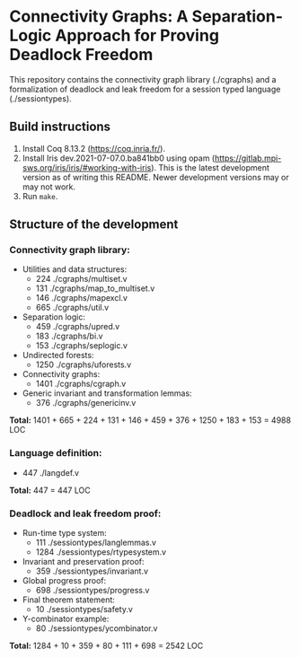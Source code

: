 # Connectivity Graphs: A Separation-Logic Approach for Proving Deadlock Freedom

This repository contains the connectivity graph library (./cgraphs) and
a formalization of deadlock and leak freedom for a session typed language (./sessiontypes).

Build instructions
------------------

1. Install Coq 8.13.2 (https://coq.inria.fr/).
2. Install Iris dev.2021-07-07.0.ba841bb0 using opam (https://gitlab.mpi-sws.org/iris/iris/#working-with-iris).
   This is the latest development version as of writing this README. Newer development versions may or may not work.
3. Run `make`.

Structure of the development
----------------------------

### Connectivity graph library:
- Utilities and data structures:
  * 224 ./cgraphs/multiset.v
  * 131 ./cgraphs/map_to_multiset.v
  * 146 ./cgraphs/mapexcl.v
  * 665 ./cgraphs/util.v
- Separation logic:
  * 459 ./cgraphs/upred.v
  * 183 ./cgraphs/bi.v
  * 153 ./cgraphs/seplogic.v
- Undirected forests:
  * 1250 ./cgraphs/uforests.v
- Connectivity graphs:
  * 1401 ./cgraphs/cgraph.v
- Generic invariant and transformation lemmas:
  * 376 ./cgraphs/genericinv.v

**Total:** 1401 + 665 + 224 + 131 + 146 + 459 + 376 + 1250 + 183 + 153 = 4988 LOC

### Language definition:
* 447  ./langdef.v

**Total:** 447 = 447 LOC

### Deadlock and leak freedom proof:
- Run-time type system:
  * 111 ./sessiontypes/langlemmas.v
  * 1284 ./sessiontypes/rtypesystem.v
- Invariant and preservation proof:
  * 359 ./sessiontypes/invariant.v
- Global progress proof:
  * 698 ./sessiontypes/progress.v
- Final theorem statement:
  * 10 ./sessiontypes/safety.v
- Y-combinator example:
  * 80 ./sessiontypes/ycombinator.v

**Total:** 1284 + 10 + 359 + 80 + 111 + 698 = 2542 LOC